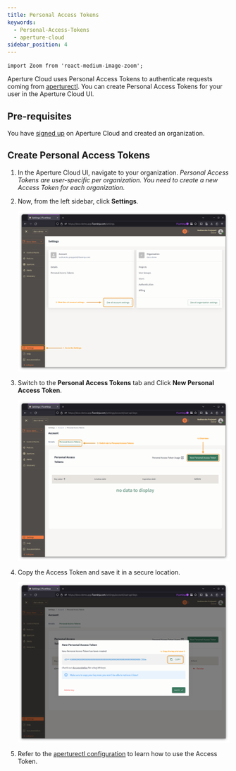 ```yaml
---
title: Personal Access Tokens
keywords:
  - Personal-Access-Tokens
  - aperture-cloud
sidebar_position: 4
---
```


```mdx-code-block
import Zoom from 'react-medium-image-zoom';
```

Aperture Cloud uses Personal Access Tokens to authenticate requests coming from
[aperturectl][aperturectl]. You can create Personal Access Tokens for your user
in the Aperture Cloud UI.

## Pre-requisites

You have [signed up][sign-up] on Aperture Cloud and created an organization.

## Create Personal Access Tokens

1. In the Aperture Cloud UI, navigate to your organization. _Personal Access
   Tokens are user-specific per organization. You need to create a new Access
   Token for each organization._
2. Now, from the left sidebar, click **Settings**.

   ![Settings](./assets/personal-access-keys/settings.png)

3. Switch to the **Personal Access Tokens** tab and Click **New Personal Access
   Token**.

   ![Personal Access Tokens Tab](./assets/personal-access-keys/personal-access-token-tab.png)

4. Copy the Access Token and save it in a secure location.

   ![New Personal Access Token](./assets/personal-access-keys/new-personal-access-token.png)

5. Refer to the [aperturectl configuration][configure aperturectl] to learn how
   to use the Access Token.

[aperturectl]: /reference/aperture-cli/aperture-cli.md
[configure aperturectl]: /reference/aperture-cli/configure-cli.md
[sign-up]: /reference/cloud-ui/sign-up.md
